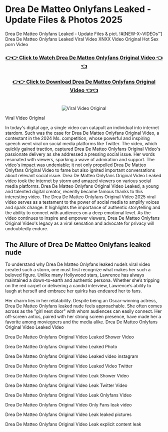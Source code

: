 # Drea De Matteo Onlyfans Leaked - Update Files & Photos 2025

Drea De Matteo Onlyfans Leaked - Update Files & pict. !#[NEW-X~VIDEOs™] Drea De Matteo Onlyfans Leaked Viral Video XNXX Video Original Hot Sex porn Video
<br>
<div align="center">
<h3><a href="https://links2leaks.com?utm_source=dreadematteo&utm_medium=gitlong" rel="nofollow">👉👉 Click to Watch Drea De Matteo Onlyfans Original Video 👈👈</a></h3>
<h3><a href="https://links2leaks.com?utm_source=dreadematteo&utm_medium=gitlong" rel="nofollow">👉👉 Click to Download Drea De Matteo Onlyfans Original Video 👈👈</a></h3>
<br>
<a href="https://links2leaks.com?utm_source=dreadematteo&utm_medium=gitlong" rel="nofollow"><img src="https://i.ibb.co/Gkj2r4b/banner.png" alt="Viral Video Original" style="max-width: 100%; display: inline-block;" data-target="animated-image.originalImage"></a>
</div>

Viral Video Original

In today's digital age, a single video can catapult an individual into internet stardom. Such was the case for Drea De Matteo Onlyfans Original Video, a contestant in the 2024 Ms. competition, whose powerful and inspiring speech went viral on social media platforms like Twitter.
The video, which quickly gained traction, captured Drea De Matteo Onlyfans Original Video's passionate delivery as she addressed a pressing social issue. Her words resonated with viewers, sparking a wave of admiration and support. The video's impact was undeniable; it not only propelled Drea De Matteo Onlyfans Original Video to fame but also ignited important conversations about relevant social issue.
Drea De Matteo Onlyfans Original Video Leaked video took the internet by storm and amazed viewers on various social media platforms. Drea De Matteo Onlyfans Original Video Leaked, a young and talented digital creator, recently became famous thanks to this interesting video.
The Drea De Matteo Onlyfans Original Video 2025 viral video serves as a testament to the power of social media to amplify voices and spark change. It highlights the importance of authentic storytelling and the ability to connect with audiences on a deep emotional level. As the video continues to inspire and empower viewers, Drea De Matteo Onlyfans Original Video's legacy as a viral sensation and advocate for privacy will undoubtedly endure.

<h2>The Allure of Drea De Matteo Onlyfans leaked nude</h2>


To understand why Drea De Matteo Onlyfans leaked nude’s viral video created such a storm, one must first recognize what makes her such a beloved figure. Unlike many Hollywood stars, Lawrence has always maintained a down-to-earth and authentic persona. Whether she’s tripping on the red carpet or delivering a candid interview, Lawrence’s ability to laugh at herself and embrace her quirks has endeared her to fans.

Her charm lies in her relatability. Despite being an Oscar-winning actress, Drea De Matteo Onlyfans leaked nude feels approachable. She often comes across as the "girl next door" with whom audiences can easily connect. Her off-screen antics, paired with her strong screen presence, have made her a favorite among moviegoers and the media alike.
Drea De Matteo Onlyfans Original Video Leaked Video

Drea De Matteo Onlyfans Original Video Leaked Shower Video

Drea De Matteo Onlyfans Original Video Leaked Photo

Drea De Matteo Onlyfans Original Video Leaked video instagram

Drea De Matteo Onlyfans Original Video Leaked Video Twitter

Drea De Matteo Onlyfans Original Video Leak Shower Video

Drea De Matteo Onlyfans Original Video Leak Twitter Video

Drea De Matteo Onlyfans Original Video Leak Onlyfans Video

Drea De Matteo Onlyfans Original Video Only Fans leak video

Drea De Matteo Onlyfans Original Video Leak leaked pictures

Drea De Matteo Onlyfans Original Video Leak explicit content leak
